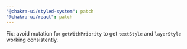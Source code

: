```yaml
---
"@chakra-ui/styled-system": patch
"@chakra-ui/react": patch
---
```


Fix: avoid mutation for `getWithPriority` to get `textStyle` and `layerStyle`
working consistently.

